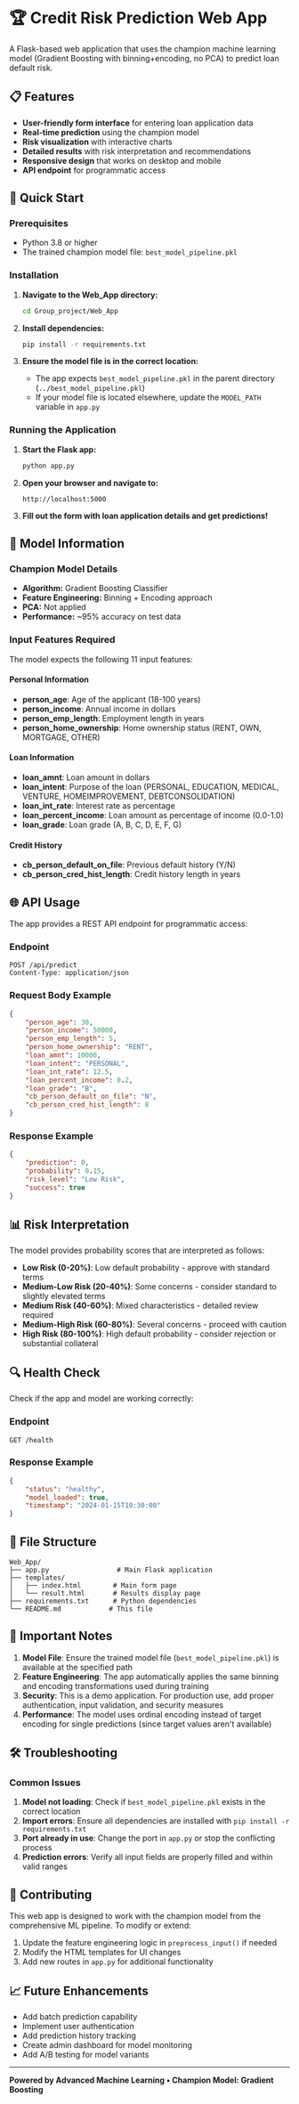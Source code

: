 # 🏆 Credit Risk Prediction Web App

A Flask-based web application that uses the champion machine learning model (Gradient Boosting with binning+encoding, no PCA) to predict loan default risk.

## 📋 Features

- **User-friendly form interface** for entering loan application data
- **Real-time prediction** using the champion model
- **Risk visualization** with interactive charts
- **Detailed results** with risk interpretation and recommendations
- **Responsive design** that works on desktop and mobile
- **API endpoint** for programmatic access

## 🚀 Quick Start

### Prerequisites
- Python 3.8 or higher
- The trained champion model file: `best_model_pipeline.pkl`

### Installation

1. **Navigate to the Web_App directory:**
   ```bash
   cd Group_project/Web_App
   ```

2. **Install dependencies:**
   ```bash
   pip install -r requirements.txt
   ```

3. **Ensure the model file is in the correct location:**
   - The app expects `best_model_pipeline.pkl` in the parent directory (`../best_model_pipeline.pkl`)
   - If your model file is located elsewhere, update the `MODEL_PATH` variable in `app.py`

### Running the Application

1. **Start the Flask app:**
   ```bash
   python app.py
   ```

2. **Open your browser and navigate to:**
   ```
   http://localhost:5000
   ```

3. **Fill out the form with loan application details and get predictions!**

## 🔧 Model Information

### Champion Model Details
- **Algorithm:** Gradient Boosting Classifier
- **Feature Engineering:** Binning + Encoding approach
- **PCA:** Not applied
- **Performance:** ~95% accuracy on test data

### Input Features Required
The model expects the following 11 input features:

#### Personal Information
- **person_age**: Age of the applicant (18-100 years)
- **person_income**: Annual income in dollars
- **person_emp_length**: Employment length in years
- **person_home_ownership**: Home ownership status (RENT, OWN, MORTGAGE, OTHER)

#### Loan Information
- **loan_amnt**: Loan amount in dollars
- **loan_intent**: Purpose of the loan (PERSONAL, EDUCATION, MEDICAL, VENTURE, HOMEIMPROVEMENT, DEBTCONSOLIDATION)
- **loan_int_rate**: Interest rate as percentage
- **loan_percent_income**: Loan amount as percentage of income (0.0-1.0)
- **loan_grade**: Loan grade (A, B, C, D, E, F, G)

#### Credit History
- **cb_person_default_on_file**: Previous default history (Y/N)
- **cb_person_cred_hist_length**: Credit history length in years

## 🌐 API Usage

The app provides a REST API endpoint for programmatic access:

### Endpoint
```
POST /api/predict
Content-Type: application/json
```

### Request Body Example
```json
{
    "person_age": 30,
    "person_income": 50000,
    "person_emp_length": 5,
    "person_home_ownership": "RENT",
    "loan_amnt": 10000,
    "loan_intent": "PERSONAL",
    "loan_int_rate": 12.5,
    "loan_percent_income": 0.2,
    "loan_grade": "B",
    "cb_person_default_on_file": "N",
    "cb_person_cred_hist_length": 8
}
```

### Response Example
```json
{
    "prediction": 0,
    "probability": 0.15,
    "risk_level": "Low Risk",
    "success": true
}
```

## 📊 Risk Interpretation

The model provides probability scores that are interpreted as follows:

- **Low Risk (0-20%)**: Low default probability - approve with standard terms
- **Medium-Low Risk (20-40%)**: Some concerns - consider standard to slightly elevated terms
- **Medium Risk (40-60%)**: Mixed characteristics - detailed review required
- **Medium-High Risk (60-80%)**: Several concerns - proceed with caution
- **High Risk (80-100%)**: High default probability - consider rejection or substantial collateral

## 🔍 Health Check

Check if the app and model are working correctly:

### Endpoint
```
GET /health
```

### Response Example
```json
{
    "status": "healthy",
    "model_loaded": true,
    "timestamp": "2024-01-15T10:30:00"
}
```

## 📁 File Structure

```
Web_App/
├── app.py                 # Main Flask application
├── templates/
│   ├── index.html        # Main form page
│   └── result.html       # Results display page
├── requirements.txt      # Python dependencies
└── README.md            # This file
```

## 🚨 Important Notes

1. **Model File**: Ensure the trained model file (`best_model_pipeline.pkl`) is available at the specified path
2. **Feature Engineering**: The app automatically applies the same binning and encoding transformations used during training
3. **Security**: This is a demo application. For production use, add proper authentication, input validation, and security measures
4. **Performance**: The model uses ordinal encoding instead of target encoding for single predictions (since target values aren't available)

## 🛠️ Troubleshooting

### Common Issues

1. **Model not loading**: Check if `best_model_pipeline.pkl` exists in the correct location
2. **Import errors**: Ensure all dependencies are installed with `pip install -r requirements.txt`
3. **Port already in use**: Change the port in `app.py` or stop the conflicting process
4. **Prediction errors**: Verify all input fields are properly filled and within valid ranges

## 🤝 Contributing

This web app is designed to work with the champion model from the comprehensive ML pipeline. To modify or extend:

1. Update the feature engineering logic in `preprocess_input()` if needed
2. Modify the HTML templates for UI changes
3. Add new routes in `app.py` for additional functionality

## 📈 Future Enhancements

- Add batch prediction capability
- Implement user authentication
- Add prediction history tracking
- Create admin dashboard for model monitoring
- Add A/B testing for model variants

---

**Powered by Advanced Machine Learning • Champion Model: Gradient Boosting** 